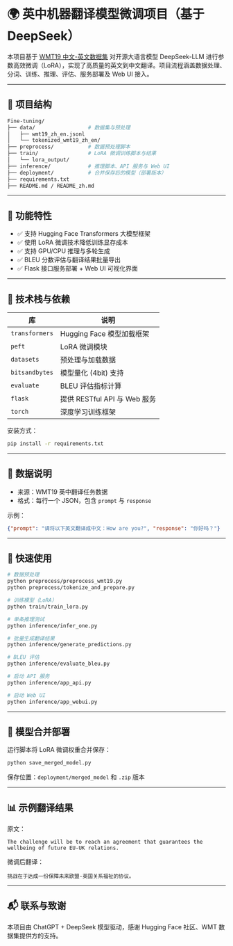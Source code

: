# 🌍 英中机器翻译模型微调项目（基于 DeepSeek）

本项目基于 [WMT19 中文-英文数据集](https://www.statmt.org/wmt19/translation-task.html) 对开源大语言模型 DeepSeek-LLM 进行参数高效微调（LoRA），实现了高质量的英文到中文翻译。项目流程涵盖数据处理、分词、训练、推理、评估、服务部署及 Web UI 接入。

---

## 📌 项目结构

```bash
Fine-tuning/
├── data/                 # 数据集与预处理
│   ├── wmt19_zh_en.jsonl
│   └── tokenized_wmt19_zh_en/
├── preprocess/           # 数据预处理脚本
├── train/                # LoRA 微调训练脚本与结果
│   └── lora_output/
├── inference/            # 推理脚本、API 服务与 Web UI
├── deployment/           # 合并保存后的模型（部署版本）
├── requirements.txt
├── README.md / README_zh.md
```

---

## 🧪 功能特性

- ✅ 支持 Hugging Face Transformers 大模型框架
- ✅ 使用 LoRA 微调技术降低训练显存成本
- ✅ 支持 GPU/CPU 推理与多轮生成
- ✅ BLEU 分数评估与翻译结果批量导出
- ✅ Flask 接口服务部署 + Web UI 可视化界面

---

## 🧱 技术栈与依赖

| 库 | 说明 |
|----|------|
| `transformers` | Hugging Face 模型加载框架 |
| `peft`         | LoRA 微调模块 |
| `datasets`     | 预处理与加载数据 |
| `bitsandbytes` | 模型量化 (4bit) 支持 |
| `evaluate`     | BLEU 评估指标计算 |
| `flask`        | 提供 RESTful API 与 Web 服务 |
| `torch`        | 深度学习训练框架 |

安装方式：

```bash
pip install -r requirements.txt
```

---

## 📂 数据说明

- 来源：WMT19 英中翻译任务数据
- 格式：每行一个 JSON，包含 `prompt` 与 `response`

示例：

```json
{"prompt": "请将以下英文翻译成中文：How are you?", "response": "你好吗？"}
```

---

## 🚀 快速使用

```bash
# 数据预处理
python preprocess/preprocess_wmt19.py
python preprocess/tokenize_and_prepare.py

# 训练模型（LoRA）
python train/train_lora.py

# 单条推理测试
python inference/infer_one.py

# 批量生成翻译结果
python inference/generate_predictions.py

# BLEU 评估
python inference/evaluate_bleu.py

# 启动 API 服务
python inference/app_api.py

# 启动 Web UI
python inference/app_webui.py
```

---

## 🧊 模型合并部署

运行脚本将 LoRA 微调权重合并保存：

```bash
python save_merged_model.py
```

保存位置：`deployment/merged_model` 和 `.zip` 版本

---

## 📊 示例翻译结果

原文：

```
The challenge will be to reach an agreement that guarantees the wellbeing of future EU-UK relations.
```

微调后翻译：

```
挑战在于达成一份保障未来欧盟-英国关系福祉的协议。
```

---

## 📬 联系与致谢

本项目由 ChatGPT + DeepSeek 模型驱动，感谢 Hugging Face 社区、WMT 数据集提供方的支持。
